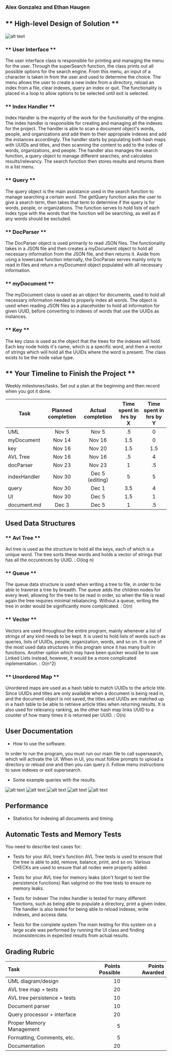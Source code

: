 ### Alex Gonzalez and Ethan Haugen 

## ** High-level Design of Solution **

![alt text](https://github.com/SMUCS2341/assignment-4-search-engine-she-s-bulletproof/blob/main/supersearch/uml.png)

### ** User Interface **
The user interface class is responsible for printing and managing the menu for the user. Through the superSearch function,
the class prints out all possible options for the search engine. From this menu, an input of a character is taken in from
the user and used to determine the choice. The menu allows the user to create a new index from a directory, reload an index
from a file, clear indexes, query an index or quit. The functionality is placed in a loop to allow options to be selected
until exit is selected.

### ** Index Handler **
Index Handler is the majority of the work for the functionality of the engine. The index handler is responsible for creating
and managing all the indexes for the project. The handler is able to scan a document object's words, people, and organizations 
and add them to their appropiate indexes and add the instances accordingly. The handler starts by populating both hash maps
with UUIDs and titles, and then scanning the content to add to the index of words, organizations, and people. The handler also
manages the search function, a query object to manage different searches, and calculates results/relevancy. The search function 
then stores results and returns them in a list menu.

### ** Query **
The query object is the main assistance used in the search function to manage searching a certain word. The getQuery function 
asks the user to give a search term, then takes that term to determine if the query is for words, people, or organizations. The
function serves to hold lists of each index type with the words that the function will be searching, as well as if any words
should be excluded.

### ** DocParser **
The DocParser object is used primarily to read JSON files. The functionality takes in a JSON file and then creates a myDocument
object to hold all necessary information from the JSON file, and then returns it. Aside from using a lowercase function internally,
the DocParser serves mainly only to read in files and return a myDocument object populated with all necessary information.

### ** myDocument **
The myDocument class is used as an object for documents, used to hold all necessary information needed to properly index all words. 
The object is used when reading JSON files as a placeholder to hold all information for given UUID, before converting to indexes of
words that use the UUIDs as instances. 

### ** Key **
The key class is used as the object that the trees for the indexes will hold. Each key node holds it's name, which is a specific word,
and then a vector of strings which will hold all the UUIDs where the word is present. The class exists to be the node value type.


## ** Your Timeline to Finish the Project **
Weekly milestones/tasks. Set out a plan at the beginning and then record when you got it done.

| Task        | Planned completion | Actual completion | Time spent in hrs by X | Time spent in hrs by Y |
| ----------- | :-----------------:| :---------------: | :--------------------: | :--------------------: |
| UML         | Nov 5              | Nov 5             | .5                     | 0                      |
| myDocument  | Nov 14             | Nov 16            | 1.5                    | 0                      |
| key         | Nov 16             | Nov 20            | 1.5                    | 1.5                    |
| AVL Tree    | Nov 16             | Nov 16            | .5                     | 4                      |
| docParser   | Nov 23             | Nov 23            | 1                      | .5                     |
| indexHandler| Nov 30             | Dec 5 (editing)   | 5                      | 5                      |
| query       | Nov 30             | Dec 1             | 3.5                    | 4                      |
| UI          | Nov 30             | Dec 5             | 1.5                    | 1                      |
| document.md | Dec 3              | Dec 5             | 1                      | .5                     |


## Used Data Structures

### ** Avl Tree **
Avl tree is used as the structure to hold all the keys, each of which is a unique word. The tree sorts these
words and holds a vector of strings that has all the occurences by UUID. 
: O(log n)

### ** Queue **
The queue data structure is used when writing a tree to file, in order to be able to traverse a tree by
breadth. The queue adds the children nodes for every level, allowing for the tree to be read in order,
so when the file is read again the tree requires minimal rebalancing. Without a queue, writing the tree
in order would be significantly more complicated. 
: O(n)

### ** Vector **
Vectors are used throughout the entire program, mainly whenever a list of strings of any kind needs to be
kept. It is used to hold lists of words such as queries, lists of UUIDs, people, organization, words, and
so on. It is one of the most used data structures in this program since it has many built in functions.
Another option which may have been quicker would be to use Linked Lists instead, however, it would be 
a more complicated inplementation. 
: O(n^2)

### ** Unordered Map **
Unordered maps are used as a hash table to match UUIDs to the article title. Since UUIDs and titles are
only available when a document is being read in, and the document object is not saved, the titles and
UUIDs are matched up in a hash table to be able to retrieve article titles when returning results. It
is also used for relevancy ranking, as the other hash map links UUID to a counter of how many times it 
is returned per UUID. 
: O(n)


## User Documentation 
- How to use the software.

In order to run the program, you must run our main file to call supersearch, which will activate the UI.
When in UI, you must follow prompts to upload a directory or reload one and then you can query it. Follow
menu instructions to save indexes or exit supersearch.

- Some example queries with the results.

![alt text](https://github.com/SMUCS2341/assignment-4-search-engine-she-s-bulletproof/blob/main/supersearch/outputs%20and%20code/Reloading%20indices%20and%20finding%20fund.png)
![alt text](https://github.com/SMUCS2341/assignment-4-search-engine-she-s-bulletproof/blob/main/supersearch/outputs%20and%20code/persistency%20index%20proof.png)
![alt text](https://github.com/SMUCS2341/assignment-4-search-engine-she-s-bulletproof/blob/main/supersearch/outputs%20and%20code/proof%20of%20relevancy%20ranking%20pt%202.png)
![alt text](https://github.com/SMUCS2341/assignment-4-search-engine-she-s-bulletproof/blob/main/supersearch/outputs%20and%20code/proof%20of%20relevancy%20ranking.png)
![alt text](https://github.com/SMUCS2341/assignment-4-search-engine-she-s-bulletproof/blob/main/supersearch/outputs%20and%20code/proof%20that%20-%20works.png)



## Performance
- Statistics for indexing all documents and timing.



## Automatic Tests and Memory Tests
You need to describe test cases for:
- Tests for your AVL tree's function
AVL Tree tests is used to ensure that the tree is able to add, remove, balance, print, and so on. Various
CHECKs are used to ensure that all nodes were properly added. 

- Tests for your AVL tree for memory leaks (don't forget to test the persistence functions)
Ran valgrind on the tree tests to ensure no memory leaks.

- Tests for indexer
The index handler is tested for many different functions, such as being able to populate a directory, print
a given index. The handler is also tested for being able to reload indexes, write indexes, and access data. 

- Tests for the complete system
The main testing for this system on a large scale was performed by running the UI class and finding 
inconsistencies in expected results from actual results.

## Grading Rubric

| Task                        | Points Possible | Points Awarded |
| :------------------         | --------------: | -------------: |
| UML diagram/design          | 10              |                |
| AVL tree map + tests        | 20              |                |
| AVL tree persistence + tests| 10              |                |
| Document parser             | 10              |                |
| Query processor + interface | 20              |                |
| Proper Memory Management    | 5               |                |
| Formatting, Comments, etc.  | 5               |                |
| Documentation               | 20              |                |
